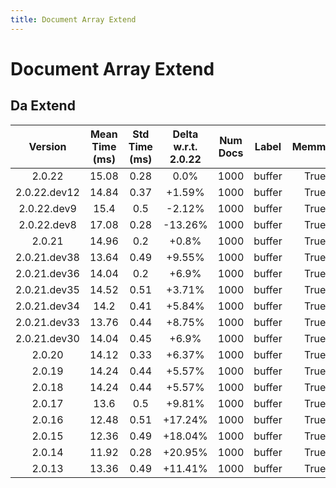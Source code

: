 ```yaml
---
title: Document Array Extend
---
```

# Document Array Extend

## Da Extend

| Version | Mean Time (ms) | Std Time (ms) | Delta w.r.t. 2.0.22 | Num Docs | Label | Memmap | Iterations |
| :---: | :---: | :---: | :---: | :---: | :---: | :---: | :---: |
| 2.0.22 | 15.08 | 0.28 | 0.0% | 1000 | buffer | True | 25 |
| 2.0.22.dev12 | 14.84 | 0.37 | +1.59% | 1000 | buffer | True | 25 |
| 2.0.22.dev9 | 15.4 | 0.5 | -2.12% | 1000 | buffer | True | 25 |
| 2.0.22.dev8 | 17.08 | 0.28 | -13.26% | 1000 | buffer | True | 25 |
| 2.0.21 | 14.96 | 0.2 | +0.8% | 1000 | buffer | True | 25 |
| 2.0.21.dev38 | 13.64 | 0.49 | +9.55% | 1000 | buffer | True | 25 |
| 2.0.21.dev36 | 14.04 | 0.2 | +6.9% | 1000 | buffer | True | 25 |
| 2.0.21.dev35 | 14.52 | 0.51 | +3.71% | 1000 | buffer | True | 25 |
| 2.0.21.dev34 | 14.2 | 0.41 | +5.84% | 1000 | buffer | True | 25 |
| 2.0.21.dev33 | 13.76 | 0.44 | +8.75% | 1000 | buffer | True | 25 |
| 2.0.21.dev30 | 14.04 | 0.45 | +6.9% | 1000 | buffer | True | 25 |
| 2.0.20 | 14.12 | 0.33 | +6.37% | 1000 | buffer | True | 25 |
| 2.0.19 | 14.24 | 0.44 | +5.57% | 1000 | buffer | True | 25 |
| 2.0.18 | 14.24 | 0.44 | +5.57% | 1000 | buffer | True | 25 |
| 2.0.17 | 13.6 | 0.5 | +9.81% | 1000 | buffer | True | 25 |
| 2.0.16 | 12.48 | 0.51 | +17.24% | 1000 | buffer | True | 25 |
| 2.0.15 | 12.36 | 0.49 | +18.04% | 1000 | buffer | True | 25 |
| 2.0.14 | 11.92 | 0.28 | +20.95% | 1000 | buffer | True | 25 |
| 2.0.13 | 13.36 | 0.49 | +11.41% | 1000 | buffer | True | 25 |
